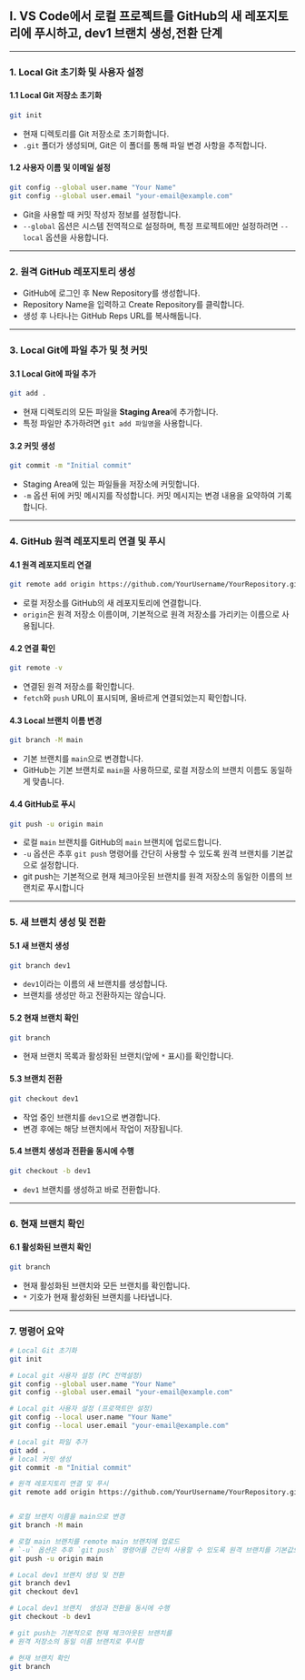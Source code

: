 

## I. VS Code에서 로컬 프로젝트를 GitHub의 새 레포지토리에 푸시하고, dev1 브랜치 생성,전환 단계 

---

### 1. **Local Git 초기화 및 사용자 설정**
#### 1.1 **Local Git 저장소 초기화**
```bash
git init
```
- 현재 디렉토리를 Git 저장소로 초기화합니다.  
- `.git` 폴더가 생성되며, Git은 이 폴더를 통해 파일 변경 사항을 추적합니다.

#### 1.2 **사용자 이름 및 이메일 설정**
```bash
git config --global user.name "Your Name"
git config --global user.email "your-email@example.com"
```
- Git을 사용할 때 커밋 작성자 정보를 설정합니다.  
- `--global` 옵션은 시스템 전역적으로 설정하며, 특정 프로젝트에만 설정하려면 `--local` 옵션을 사용합니다.

---
### 2. **원격 GitHub 레포지토리 생성**
- GitHub에 로그인 후 New Repository를 생성합니다.
- Repository Name을 입력하고 Create Repository를 클릭합니다.
- 생성 후 나타나는 GitHub Reps URL를 복사해둡니다.
---

### 3. **Local Git에 파일 추가 및 첫 커밋**
#### 3.1 **Local Git에 파일 추가**
```bash
git add .
```
- 현재 디렉토리의 모든 파일을 **Staging Area**에 추가합니다.  
- 특정 파일만 추가하려면 `git add 파일명`을 사용합니다.

#### 3.2 **커밋 생성**
```bash
git commit -m "Initial commit"
```
- Staging Area에 있는 파일들을 저장소에 커밋합니다.  
- `-m` 옵션 뒤에 커밋 메시지를 작성합니다. 커밋 메시지는 변경 내용을 요약하여 기록합니다.

---

### 4. **GitHub 원격 레포지토리 연결 및 푸시**
#### 4.1 **원격 레포지토리 연결**
```bash
git remote add origin https://github.com/YourUsername/YourRepository.git
```
- 로컬 저장소를 GitHub의 새 레포지토리에 연결합니다.  
- `origin`은 원격 저장소 이름이며, 기본적으로 원격 저장소를 가리키는 이름으로 사용됩니다.

#### 4.2 **연결 확인**
```bash
git remote -v
```
- 연결된 원격 저장소를 확인합니다.  
- `fetch`와 `push` URL이 표시되며, 올바르게 연결되었는지 확인합니다.

#### 4.3 **Local 브랜치 이름 변경**
```bash
git branch -M main
```
- 기본 브랜치를 `main`으로 변경합니다.  
- GitHub는 기본 브랜치로 `main`을 사용하므로, 로컬 저장소의 브랜치 이름도 동일하게 맞춥니다.

#### 4.4 **GitHub로 푸시**
```bash
git push -u origin main
```
- 로컬 `main` 브랜치를 GitHub의 `main` 브랜치에 업로드합니다.  
- `-u` 옵션은 추후 `git push` 명령어를 간단히 사용할 수 있도록 원격 브랜치를 기본값으로 설정합니다.
- git push는 기본적으로 현재 체크아웃된 브랜치를 원격 저장소의 동일한 이름의 브랜치로 푸시합니다
---

### 5. **새 브랜치 생성 및 전환**
#### 5.1 **새 브랜치 생성**
```bash
git branch dev1
```
- `dev1`이라는 이름의 새 브랜치를 생성합니다.  
- 브랜치를 생성만 하고 전환하지는 않습니다.

#### 5.2 **현재 브랜치 확인**
```bash
git branch
```
- 현재 브랜치 목록과 활성화된 브랜치(앞에 `*` 표시)를 확인합니다.

#### 5.3 **브랜치 전환**
```bash
git checkout dev1
```
- 작업 중인 브랜치를 `dev1`으로 변경합니다.  
- 변경 후에는 해당 브랜치에서 작업이 저장됩니다.

#### 5.4 **브랜치 생성과 전환을 동시에 수행**
```bash
git checkout -b dev1
```
- `dev1` 브랜치를 생성하고 바로 전환합니다.

---

### 6. **현재 브랜치 확인**
#### 6.1 **활성화된 브랜치 확인**
```bash
git branch
```
- 현재 활성화된 브랜치와 모든 브랜치를 확인합니다.  
- `*` 기호가 현재 활성화된 브랜치를 나타냅니다.

---

### 7. **명령어 요약**
```bash
# Local Git 초기화
git init

# Local git 사용자 설정 (PC 전역설정)
git config --global user.name "Your Name"
git config --global user.email "your-email@example.com"

# Local git 사용자 설정 (프로잭트만 설정)
git config --local user.name "Your Name"
git config --local user.email "your-email@example.com"

# Local git 파일 추가
git add .
# local 커밋 생성
git commit -m "Initial commit"

# 원격 레포지토리 연결 및 푸시
git remote add origin https://github.com/YourUsername/YourRepository.git


# 로컬 브랜치 이름을 main으로 변경
git branch -M main

# 로컬 main 브랜치를 remote main 브랜치에 업로드
# `-u` 옵션은 추후 `git push` 명령어를 간단히 사용할 수 있도록 원격 브랜치를 기본값으로 설정합니다.
git push -u origin main

# Local dev1 브랜치 생성 및 전환
git branch dev1
git checkout dev1

# Local dev1 브랜치  생성과 전환을 동시에 수행
git checkout -b dev1

# git push는 기본적으로 현재 체크아웃된 브랜치를
# 원격 저장소의 동일 이름 브랜치로 푸시함

# 현재 브랜치 확인
git branch
```

